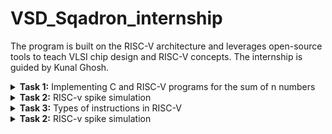 # VSD_Sqadron_internship
The program is built on the RISC-V architecture and leverages open-source tools to teach VLSI chip design and RISC-V concepts. The internship is guided by Kunal Ghosh.

<details> 
<summary><b>Task 1:</b> Implementing C and RISC-V programs for the sum of n numbers</summary> 
<br>
  
C Implementation
  
Step 1: Install the Leafpad editor.

Run the following command to install Leafpad:
```
sudo apt install leafpad

```
Step 2: Write a C program to calculate the sum of numbers from 1 to n and save it as sum1ton.c.


![sum1ton](https://github.com/user-attachments/assets/caa1a9c8-47b8-4a39-a63b-9856688f4030)

After compiling and running the program using the commands:
```
gcc sum1ton.c
./a.out
```
The output of the C code will be the sum of numbers from 1 to n, based on the value of n provided in the program or entered during execution. For example:

![output sum1ton](https://github.com/user-attachments/assets/db5285ce-fd32-482c-af8e-c38acb9d30af)

RISC-V implementation 
------------------------------------------

You can view the sum program written in RISC-V assembly using the following command:
```
cat sum1ton.c
```
This command displays the content of the "sum1ton.s" file, which contains the RISC-V assembly code for calculating the sum of numbers from 1 to n.
The terminal output of the above the commad :

![out2ter](https://github.com/user-attachments/assets/092f17d4-e9bb-4aff-a4c4-007c34175521)


To compile the RISC-V assembly code, use the following command:
```
riscv64-unknown-elf-gcc -O1 -mabi=lp64 -march=rv64i -o sum1ton.o sum1ton.c
```
![o3](https://github.com/user-attachments/assets/5082ad98-3b87-4bfb-a67b-7d8829a09414)

This generates an executable file named sum1ton from the assembly code.

Now the file has been saved "sum1ton.o"
In the new tab we need to give the command ``` riscv64-unknown-elf-objdump -d sum1ton.o | less ```

The assembly language code for ```O1``` (optimized code with optimization level 1) can be viewed after running the command:

![o4](https://github.com/user-attachments/assets/3486c762-b7cd-4075-bb03-a86cc3493104)

This displays the disassembled machine code for the compiled sum1ton.o file.
The output includes the RISC-V assembly instructions generated with optimization level O1, showing the efficient instructions used for the sum computation.

Here if we calculate the number of instructions, we get the total instructions as 11.
It is calculated as 
``` 
101b0 - 10184 = 2c
2c/4 = b  => 11
```
similarly, for ``` Ofast ``` command

The input is:

![o5](https://github.com/user-attachments/assets/e5f4ddfd-36df-40c8-8271-18431cadf94d)

The output of the ``` Ofast ``` command is :

![06](https://github.com/user-attachments/assets/4f8b3ca2-fd88-4dda-a896-6485e142ca08)

If we count the number of instructions again, we find a total of 11 instructions. The calculation is as follows: 
``` 
100dc - 100b0 = 2c
2c/4 = b  => 11
```



</details>
<details>
<summary><b>Task 2:</b> RISC-v spike simulation</summary> 

## About Spike
Spike is the official RISC-V ISA (Instruction Set Architecture) simulator and a reference implementation for RISC-V processors. It is an open-source, cycle-accurate simulator that models the execution of RISC-V instructions on a virtual machine. 

Spike is primarily used for:

- **Testing and Validation**: It helps test and validate RISC-V hardware implementations without the need for actual hardware.
- **Debugging**: Provides a platform for debugging and troubleshooting RISC-V programs.
- **Software Development**: Developers can use Spike to run and debug RISC-V programs in a simulated environment.

Spike simulates various aspects of a RISC-V processor, including:

- Different privilege levels (user, supervisor, and machine modes)
- Memory access and control flow
- Supports various RISC-V extensions, offering flexibility for different system configurations.

By providing an accurate simulation of RISC-V behavior, Spike serves as a valuable tool for both hardware and software development in the RISC-V ecosystem.

## Verififing outputs of gcc and spike
use the command `spike pk sum1ton.o` give the output of the C code.

![gcc spike_out](https://github.com/user-attachments/assets/c8f15105-a875-45de-9cc7-dcd40820a1ab)
from the above image we can verify that the outputs are indeed same.

## Steps to debug Assembly Language Program

1. Open a new terminal tab.
2. Run the following command to disassemble the object file and view the assembly language representation:
   ```riscv64-unknown-elf-objdump -d sum1ton.o | less```
3. Find the starting memory adress of main. in this case it is ```100b0```.

 ![scr2 1](https://github.com/user-attachments/assets/21786efd-16a6-4c1c-ae4a-9d09b6e811d9)
4. Use spike ```spike -d pk sum1ton.o```, to start debug mode.
5. Enter ```until pc 0 100b0```. The command `until PC 0 100b0` in Spike is used to **pause program execution** until the **program counter (PC)** reaches the memory address **0x100b0**.

### Explanation:
- **until**: This is a debugging command to set a condition for execution.
- **PC**: Refers to the **program counter**, which holds the address of the next instruction to be executed.
- **0 100b0**: Specifies the range for the PC. The program will continue executing until the PC reaches or exceeds **0x100b0**.

This command is useful to stop the execution at a specific point in the program, allowing you to inspect or debug before that address is reached.

6. Enter ``` reg 0 a0```. The command `reg 0 a0` in Spike is used to **display the value** of the **a0** register (RISC-V register) at the current point in the program's execution. 

- **reg**: Command to inspect register values.
- **0**: Refers to the register number or index (for display purposes).
- **a2**: The name of the register you want to check.

This allows you to view the contents of the **a0** register during debugging.

![scr2 2](https://github.com/user-attachments/assets/cb6d37a8-8281-4f04-9e93-442ce88dfdf7)

## Application: 7-Segment Display Decoder

The application is designed to convert a decimal number (0-9) into its corresponding 7-segment display pattern. This can be used in embedded systems or digital circuits that drive a 7-segment display to visually show numerical values.

### Algorithm:
1. **Input**: A number between 0 and 9.
2. **Array Representation**: Store 7-segment patterns for each digit (0-9) in an array.
3. **Check Validity**: Ensure the input is between 0 and 9.
4. **Display Output**: If the input is valid, print the corresponding 7-segment pattern. Otherwise, print an error message.

### Code:

```c
#include <stdio.h>

int main() {
    int binary = 5; // Example input (change this to test other numbers)

    // Array representing 7-segment patterns for numbers 0-9
    const char* segments[] = {
        "1110111", // 0
        "0010010", // 1
        "1011101", // 2
        "1011011", // 3
        "0111010", // 4
        "1101011", // 5
        "1101111", // 6
        "1010010", // 7
        "1111111", // 8
        "1111011"  // 9
    };

    if (binary >= 0 && binary <= 9) {
        printf("Input: %d -> 7-segment: %s (a-g segments)\n", binary, segments[binary]);
    } else {
        printf("Invalid input. Please enter a number between 0 and 9.\n");
    }

    return 0;
}
```
On compiling the code, we have the output using gcc/spike as,
![scr2 4](https://github.com/user-attachments/assets/c5e4f80e-cca6-4f0d-85d5-1652c9baec37)

the assembly code is,
![scr2 5 (2)](https://github.com/user-attachments/assets/c4983500-1802-4567-b564-8cec1727eff9)

debugger:
![scr2 6](https://github.com/user-attachments/assets/d2963ed7-22bd-49cf-8ea2-ad41d7520918)

## Functionality
### Registers:
1. **`sp` (Stack Pointer)**: Points to the top of the stack. It is used to manage function calls, local variables, and saving/restoring register states.
2. **`ra` (Return Address)**: Holds the return address for function calls (i.e., the address to return to after a function is completed).
3. **`a0`-`a7` (Argument Registers)**: Used for passing arguments to functions. `a0` holds the first argument, `a1` holds the second, and so on.
4. **`a2`**: This register is used to hold arguments (in this case, it is loaded with the value `0x21` and then incremented).
5. **`li`**: The `li` instruction is used to load an immediate value into a register.
6. **`lui`**: The `lui` instruction loads an immediate value into the upper 20 bits of a register.
7. **`jal`**: The `jal` (Jump and Link) instruction is used to perform a function call. It jumps to the address provided and saves the return address in `ra`.

### Program Explanation:

1. **`addi sp, sp, -16` (Instruction at `10184`)**:  
   - Decreases the stack pointer (`sp`) by 16, creating space for saving registers.
   
2. **`sd ra, 8(sp)` (Instruction at `10188`)**:  
   - Saves the return address (`ra`) at an offset of 8 from the current stack pointer (`sp`).

3. **`lui a2, 0x21` (Instruction at `1018c`)**:  
   - Loads the upper 20 bits of register `a2` with `0x21` (the value `0x21000`).

4. **`addi a2, a2, 384` (Instruction at `10190`)**:  
   - Adds 384 to register `a2`, making `a2` hold the value `0x21000 + 384 = 0x21180`.

5. **`li a1, 5` (Instruction at `10194`)**:  
   - Loads the immediate value `5` into register `a1`.

6. **`lui a0, 0x21` (Instruction at `10198`)**:  
   - Loads the upper 20 bits of register `a0` with `0x21` (the value `0x21000`).

7. **`addi a0, a0, 392` (Instruction at `1019c`)**:  
   - Adds 392 to register `a0`, making `a0` hold the value `0x21000 + 392 = 0x21188`.

8. **`jal ra, 1040c <printf>` (Instruction at `101a0`)**:  
   - Jumps to the `printf` function located at address `0x1040c` (a call to the `printf` function), saving the return address in the `ra` register.

9. **`li a0, 0` (Instruction at `101a4`)**:  
   - Loads the value `0` into register `a0`.

10. **`ld ra, 8(sp)` (Instruction at `101a8`)**:  
    - Loads the return address (`ra`) from the stack (offset 8 from `sp`) back into the `ra` register.

11. **`addi sp, sp, 16` (Instruction at `101ac`)**:  
    - Increases the stack pointer (`sp`) by 16, cleaning up the space previously allocated.

12. **`ret` (Instruction at `101b0`)**:  
    - Returns from the function by jumping to the address stored in `ra`.

</details>
<details>
<summary><b>Task 3:</b> Types of instructions in RISC-V</summary> 

## Introduction  

- **RISC-V Base ISA Instruction Formats**  
  - The base RV32I ISA includes four core instruction formats: **R**, **I**, **S**, and **U**.  
  - All instructions are fixed at **32 bits** in length.  
  - Instructions must be **aligned on a four-byte boundary** in memory (`IALIGN=32`).  

- **Instruction Alignment**  
  - Misaligned instructions trigger an **instruction-address-misaligned exception** during taken branches or jumps.  
  - Exceptions are reported on the misaligned branch/jump instruction, not the target instruction.  
  - When extensions with 16-bit instruction lengths are added, alignment relaxes to a **two-byte boundary** (`IALIGN=16`).  

- **Handling Reserved Instructions**  
  - Behavior for decoding reserved instructions is **unspecified**.  
  - Platforms may:  
    - Raise an **illegal-instruction exception** for reserved standard opcodes.  
    - Permit non-conforming extensions using reserved opcode spaces.  

- **Register and Immediate Design**  
  - Source (`rs1` and `rs2`) and destination (`rd`) registers are **uniformly positioned** across all formats to simplify decoding.  
  - Immediates:  
    - Are **sign-extended** for simplicity and efficiency.  
    - Positioned to minimize hardware complexity, with the sign bit always at **bit 31**.  
    - Include a 12-bit immediate field for regular instructions and a 20-bit field for **load-upper-immediate** (LUI) instructions.  

- **Design Principles**  
  - Register specifiers are consistent across formats to reduce critical path delays.  
  - Immediate bits are optimized for hardware simplicity, even if they require cross-format rearrangement.  
  - The design prioritizes simplicity and hardware efficiency over including features like zero-extension for certain immediates.  

## Types of instructions in RISC-V
![image](https://github.com/user-attachments/assets/86c9a01e-32e3-4cc5-ad86-df57d8840e7d)

The image illustrates the following RISC-V instruction formats:  
- **R-Type**: Used for register-to-register operations.  
- **I-Type**: Used for immediate-based instructions, including loads.  
- **S-Type**: Used for store instructions.  
- **B-Type**: Used for conditional branch instructions.  
- **U-Type**: Used for upper immediate instructions like LUI.  
- **J-Type**: Used for jump instructions like JAL.  
## R-Type  

The **R-Type** format is used for register-to-register operations, such as arithmetic, logical, and shift instructions. Its structure is detailed below:  
![image](https://github.com/user-attachments/assets/a617b8f1-7bd0-4ddf-bada-4d3b9a07b08b)

- **[31:25] (funct7)**:  
  - A 7-bit field providing additional instruction-specific information.  
  - Differentiates variations of operations within the same category (e.g., `ADD` vs. `SUB`, which share the same `opcode` and `funct3` but differ in `funct7`).  
  - Common examples:  
    - `0000000` for `ADD` and `SLL`.  
    - `0100000` for `SUB` and other reverse operations.  

- **[24:20] (rs2)**:  
  - Specifies the second source register (5 bits).  
  - Used in operations requiring two input registers, such as `ADD`, `SUB`, or logical AND/OR.  

- **[19:15] (rs1)**:  
  - Specifies the first source register (5 bits).  
  - Works with `rs2` to provide inputs for the operation.  

- **[14:12] (funct3)**:  
  - A 3-bit field specifying the operation category.  
  - Works alongside `opcode` and `funct7` to identify the exact instruction.  
  - Examples:  
    - `000` for addition (`ADD`) or subtraction (`SUB`).  
    - `111` for bitwise AND.  
    - `100` for bitwise XOR.  
  - Encodes operation variants, especially when multiple operations share the same `opcode`.  

- **[11:7] (rd)**:  
  - Specifies the destination register (5 bits).  
  - The result of the operation is stored in this register.  

- **[6:0] (opcode)**:  
  - A 7-bit field identifying the broad instruction type.  
  - Indicates that the instruction uses the R-Type format.  
  - Examples:  
    - `0110011` for most register-based arithmetic and logical operations.  
  - Combined with `funct3` and `funct7` to uniquely identify the instruction.

### I-Type

The **I-Type** format is used for instructions that involve immediate values, such as loads, arithmetic operations with immediates, and system calls. Its structure is detailed below:  
![image](https://github.com/user-attachments/assets/7552d082-3ad9-4a79-8442-4aa32956bfe7)

- **[31:20] (imm[11:0])**:  
  - A 12-bit field that contains the immediate value.  
  - The value is sign-extended to fit the operation's requirements.  
  - Commonly used as:  
    - A direct operand in arithmetic instructions (e.g., `ADDI`, `SLTI`).  
    - An offset in memory access instructions (e.g., `LW`, `LH`).  

- **[19:15] (rs1)**:  
  - Specifies the source register (5 bits).  
  - Provides the base register in memory load instructions or the operand in immediate arithmetic instructions.  

- **[14:12] (funct3)**:  
  - A 3-bit field specifying the operation category.  
  - Works alongside `opcode` to identify the exact instruction.  
  - Examples:  
    - `000` for `ADDI` (add immediate).  
    - `010` for `SLTI` (set less than immediate).  
    - `011` for `SLTIU` (set less than immediate unsigned).  
    - `100` for bitwise XOR immediate (`XORI`).  
  - Encodes operation variants within the same instruction class.  

- **[11:7] (rd)**:  
  - Specifies the destination register (5 bits).  
  - The result of the operation or the loaded value is stored in this register.  

- **[6:0] (opcode)**:  
  - A 7-bit field identifying the instruction type.  
  - Indicates that the instruction uses the I-Type format.  
  - Examples:  
    - `0010011` for arithmetic operations with immediates.  
    - `0000011` for memory load instructions.  
    - `1110011` for system calls (e.g., `ECALL`).  
  - Combined with `funct3` to specify the instruction’s behavior.  

### Summary of Fields in I-Type Format:  
- **`opcode`**: Defines the instruction type and category (e.g., load, immediate arithmetic, or system calls).  
- **`funct3`**: Specifies the sub-operation (e.g., `ADDI`, `SLTI`).  
- **Immediate (`imm[11:0]`)**: Encodes an offset or operand directly in the instruction.

### S-Type Format  

The **S-Type** format is used for **store instructions**, where data from a source register is written to a memory location. Its structure is detailed below:  
![image](https://github.com/user-attachments/assets/92e1e7ef-0047-4ee9-81d0-c3f563769207)

- **[31:25] (imm[11:5])**:  
  - The upper 7 bits of the immediate value.  
  - Combined with `imm[4:0]` (from bits [11:7]) to form the full 12-bit immediate.  
  - Used as an offset in memory addressing.  

- **[24:20] (rs2)**:  
  - Specifies the second source register (5 bits).  
  - Contains the value to be stored in memory at the computed address.  

- **[19:15] (rs1)**:  
  - Specifies the first source register (5 bits).  
  - Provides the base address for the memory operation.  

- **[14:12] (funct3)**:  
  - A 3-bit field defining the operation category.  
  - Specifies the type of store instruction.  
  - Examples:  
    - `000` for `SB` (store byte).  
    - `001` for `SH` (store halfword).  
    - `010` for `SW` (store word).  

- **[11:7] (imm[4:0])**:  
  - The lower 5 bits of the immediate value.  
  - Combined with `imm[11:5]` to form the full 12-bit immediate.  

- **[6:0] (opcode)**:  
  - A 7-bit field identifying the instruction type.  
  - Indicates that the instruction is of the S-Type format.  
  - Example:  
    - `0100011` for store instructions (`SB`, `SH`, `SW`).  
  - Works with `funct3` to determine the specific instruction.  
### B-Type Format  

The **B-Type** format is used for **branch instructions**, which control the program's flow based on conditional evaluations. Its structure is detailed below:  
![image](https://github.com/user-attachments/assets/c245626c-38dc-41ea-93d7-c165ba0080db)

- **[31] (imm[12])**:  
  - The most significant bit of the immediate value.  
  - Used for sign-extension to compute the target branch address.  

- **[30:25] (imm[10:5])**:  
  - Part of the 12-bit immediate value.  
  - Combined with other immediate bits to determine the branch offset.  

- **[24:20] (rs2)**:  
  - Specifies the second source register (5 bits).  
  - Provides the second operand for the branch condition.  

- **[19:15] (rs1)**:  
  - Specifies the first source register (5 bits).  
  - Provides the first operand for the branch condition.  

- **[14:12] (funct3)**:  
  - A 3-bit field specifying the branch condition.  
  - Examples:  
    - `000` for `BEQ` (branch if equal).  
    - `001` for `BNE` (branch if not equal).  
    - `100` for `BLT` (branch if less than).  
    - `101` for `BGE` (branch if greater than or equal).  

- **[11] (imm[11])**:  
  - A bit from the immediate value, used in computing the branch target address.  

- **[10:1] (imm[4:1])**:  
  - Part of the immediate value, forming the middle portion of the branch offset.  

- **[6:0] (opcode)**:  
  - A 7-bit field identifying the instruction type.  
  - Indicates that the instruction is of the B-Type format.  
  - Example:  
    - `1100011` for all branch instructions (`BEQ`, `BNE`, `BLT`, etc.).  

#### Immediate Field Combination  
The immediate field in B-Type instructions is assembled as follows:  
- Concatenate `imm[12]`, `imm[10:5]`, `imm[4:1]`, and `imm[11]`.  
- The full immediate is then left-shifted by 1 to compute the branch offset (since branch targets must align with 2-byte boundaries).

### U-Type

The **U-Type** format is used for instructions that require a large immediate value, typically for constructing addresses or performing arithmetic operations on upper bits. Its structure is detailed below:
![image](https://github.com/user-attachments/assets/8647a772-3078-44f3-9693-4e6d0780440b)

- **[31:12] (imm[31:12])**:  
  - A 20-bit immediate value.  
  - Stored in the upper 20 bits of the destination register.  
  - The lower 12 bits of the destination register are filled with zeros.  
  - Commonly used for:  
    - Loading upper 20 bits into a register (`LUI`).  
    - Adjusting addresses or constants (`AUIPC`).

- **[11:7] (rd)**:  
  - Specifies the destination register (5 bits).  
  - The result of the instruction is stored in this register.  

- **[6:0] (opcode)**:  
  - A 7-bit field identifying the instruction type.  
  - Examples:  
    - `0110111` for `LUI` (Load Upper Immediate).  
    - `0010111` for `AUIPC` (Add Upper Immediate to PC).  
  - Combined with the `imm[31:12]` field to determine the operation.

### J-Type


The **J-Type** format is used for **jump instructions**, specifically for transferring program control to a specified target address with a 20-bit immediate offset. It supports unconditional jumps while optionally storing the return address in a register. Its structure is detailed below:  
![image](https://github.com/user-attachments/assets/02d89bd7-430b-40e3-b9f5-af9a0618dc17)

- **[31] (imm[20])**:  
  - The most significant bit of the 20-bit immediate value.  
  - Used for sign-extension when calculating the jump target address.  

- **[30:21] (imm[10:1])**:  
  - Part of the immediate value, forming the middle portion of the jump offset.  

- **[20] (imm[11])**:  
  - A bit of the immediate value, included in the target offset calculation.  

- **[19:12] (imm[19:12])**:  
  - The upper 8 bits of the immediate value, contributing to the jump offset.  

- **[11:7] (rd)**:  
  - Specifies the destination register (5 bits).  
  - Stores the return address (the address of the next instruction) when the jump is executed.  
  - If `rd` is set to `x0`, no return address is stored.  

- **[6:0] (opcode)**:  
  - A 7-bit field identifying the instruction type.  
  - Example:  
    - `1101111` for `JAL` (Jump and Link).  

#### Immediate Field Combination  
The 20-bit immediate offset is constructed as follows:  
1. Concatenate `imm[20]`, `imm[10:1]`, `imm[11]`, and `imm[19:12]`.  
2. Left-shift the immediate by 1 bit (to align with 2-byte instruction boundaries).  
3. Add the offset to the program counter (PC) to compute the jump target address.

## Identifing instructions from the application code (7seg-decoder.c)
![scr2 5 (2)](https://github.com/user-attachments/assets/31c3ee0c-bb75-4e2e-ba9d-92fee4b03754)
 
---

### 1. **`addi sp, sp, -16`**
*Add Immediate:* Adds an immediate value to a source register and stores the result in the destination register. 
- **Format:** I-type
- **Opcode:** `0010011` (7 bits)  
- **Immediate:** `-16` (`1111111111110000` in two's complement, 12 bits)  
- **Destination Register (rd):** `sp` (x2, 5 bits)  
- **Source Register (rs1):** `sp` (x2, 5 bits)  
- **Function (funct3):** `000` (3 bits)  

#### Breakdown:  
- Immediate: `1111111111110000` split into imm[11:0] = `1111111111110000`  
- rd (sp = x2): `00010`  
- rs1 (sp = x2): `00010`  
- funct3: `000`  
- Opcode: `0010011`  

#### Binary Representation:  
`1111111111110000 00010 000 00010 0010011`  

---

### 2. **`sd ra, 8(sp)`**
*Store Doubleword:* Stores a 64-bit value from a source register into memory. 
**Format:** S-type
- **Opcode:** `0100011` (7 bits)  
- **Immediate:** `8` (`0000000001000`, 12 bits split into imm[11:5] and imm[4:0])  
- **Source Register (rs2):** `ra` (x1, 5 bits)  
- **Base Register (rs1):** `sp` (x2, 5 bits)  
- **Function (funct3):** `011` (3 bits)  

#### Breakdown:  
- imm[11:5]: `0000000`  
- rs2 (ra = x1): `00001`  
- rs1 (sp = x2): `00010`  
- funct3: `011`  
- imm[4:0]: `01000`  
- Opcode: `0100011`  

#### Binary Representation:  
`0000000 00001 00010 011 01000 0100011`  

---

### 3. **`auipc a1, 1952`**
*Add Upper Immediate to PC:* Adds an upper 20-bit immediate to the PC and stores it in the destination register.  
**Format:** U-type
- **Opcode:** `0010111` (7 bits)  
- **Immediate:** `1952` (`000000011110` shifted left by 12 bits, 20 bits total)  
- **Destination Register (rd):** `a1` (x11, 5 bits)  

#### Breakdown:  
- imm[31:12]: `0000000000000111`  
- rd (a1 = x11): `01011`  
- Opcode: `0010111`  

#### Binary Representation:  
`0000000000000111 01011 0010111`  

---

### 4. **`jal ra, 1040c`**
*Jump and Link:* Saves the address of the next instruction in a register and jumps to a target address.  
- **Format:** J-type
- **Opcode:** `1101111` (7 bits)  
- **Immediate:** `1040c` (`0000010000001100`, split into parts)  
- **Destination Register (rd):** `ra` (x1, 5 bits)  

#### Breakdown:  
- imm[20]: `0`  
- imm[10:1]: `0000001100`  
- imm[11]: `0`  
- imm[19:12]: `00000100`  
- rd (ra = x1): `00001`  
- Opcode: `1101111`  

#### Binary Representation:  
`00000100 0000001100 0 00001 1101111`  

---

### 5. **`mv a1, a0`** *(Pseudo-instruction for `addi`)*
- **Format:** Same as `addi`, with `a1 = a0 + 0`. (I-type)  

#### Breakdown: 
- Immediate: `0`  
- rd (a1 = x11): `01011`  
- rs1 (a0 = x10): `01010`  
- funct3: `000`  
- Opcode: `0010011`  

#### Binary Representation:  
`000000000000 01010 000 01011 0010011`  

---

### 6. **`li a0, 33`** *(Pseudo-instruction for `addi`)*
- **Format:** Same as `addi`, with `a0 = 33`. (I-type) 

#### Breakdown:  
- Immediate: `33` (`000000100001`)  
- rd (a0 = x10): `01010`  
- rs1 (x0): `00000`  
- funct3: `000`  
- Opcode: `0010011`  

#### Binary Representation:  
`000000100001 00000 000 01010 0010011`  

---

### 7. **`ret`** *(Pseudo-instruction for `jalr`)*
- **Format:** Same as `jalr` with `rs1 = ra` and `imm = 0`. (I-type) 

#### Breakdown:  
- rd: `00000` (x0)  
- rs1: `00001` (ra)  
- funct3: `000`  
- imm: `0`  
- Opcode: `1100111`  

#### Binary Representation:  
`000000000000 00001 000 00000 1100111`  

---

### 8. **`ld a5, 8(a0)`**
*Load Doubleword:* Loads a 64-bit value from memory into a register.
- **Format:** J-type
- **Opcode:** `0000011` (7 bits)  
- **Immediate:** `8` (`0000000001000`, 12 bits split into imm[11:0])  
- **Destination Register (rd):** `a5` (x15, 5 bits)  
- **Base Register (rs1):** `a0` (x10, 5 bits)  
- **Function (funct3):** `011` (3 bits)  

#### Breakdown:  
- imm[11:0]: `000000001000`  
- rd (a5 = x15): `01111`  
- rs1 (a0 = x10): `01010`  
- funct3: `011`  
- Opcode: `0000011`  

#### Binary Representation:  
`000000001000 01010 011 01111 0000011`  

---

### 9. **`beqz a5, 1ff4`**
*Branch if Equal to Zero (Pseudo-instruction for `beq`):* Branches if a register equals zero. 
- **Format:** B-type
- **Opcode:** `1100011` (7 bits)  
- **Immediate:** `1ff4` (`0001111111110100`, split into imm[12|10:5|4:1|11] order)  
- **Source Register 1 (rs1):** `a5` (x15, 5 bits)  
- **Source Register 2 (rs2):** `x0` (always zero, 5 bits)  
- **Function (funct3):** `000` (3 bits)  

#### Breakdown:  
- imm[12]: `0`  
- imm[10:5]: `011111`  
- rs1 (a5 = x15): `01111`  
- rs2 (x0): `00000`  
- funct3: `000`  
- imm[4:1]: `1010`  
- imm[11]: `1`  
- Opcode: `1100011`  

#### Binary Representation:  
`0 011111 01111 00000 000 1010 1 1100011`  

---

### 10. **`lui gp, 1952`**
*Load Upper Immediate:* Loads a 20-bit immediate value into the upper 20 bits of a register.  
- **Format:** R-type
- **Opcode:** `0110111` (7 bits)  
- **Immediate:** `1952` (`000000011110` shifted left by 12 bits, 20 bits total)  
- **Destination Register (rd):** `gp` (x3, 5 bits)  

#### Breakdown:  
- imm[31:12]: `000000011110`  
- rd (gp = x3): `00011`  
- Opcode: `0110111`  

#### Binary Representation:  
`000000011110 00011 0110111`  

---

### 11. **`add a0, a0, a5`**
*Add:* Adds two registers and stores the result in the destination register.  
- **Format:** R-type
- **Opcode:** `0110011` (7 bits)  
- **Destination Register (rd):** `a0` (x10, 5 bits)  
- **Source Register 1 (rs1):** `a0` (x10, 5 bits)  
- **Source Register 2 (rs2):** `a5` (x15, 5 bits)  
- **Function (funct3):** `000` (3 bits)  
- **Function (funct7):** `0000000` (7 bits)  

#### Breakdown:  
- funct7: `0000000`  
- rs2 (a5 = x15): `01111`  
- rs1 (a0 = x10): `01010`  
- funct3: `000`  
- rd (a0 = x10): `01010`  
- Opcode: `0110011`  

#### Binary Representation:  
`0000000 01111 01010 000 01010 0110011`  

---

### 12. **`jalr zero, 0(ra)`**
*Jump and Link Register:* Saves the address of the next instruction into the destination register and jumps to the target address. 
- **Format:** I-type
- **Opcode:** `1100111` (7 bits)  
- **Immediate:** `0` (`000000000000`, 12 bits)  
- **Destination Register (rd):** `zero` (x0, 5 bits)  
- **Base Register (rs1):** `ra` (x1, 5 bits)  
- **Function (funct3):** `000` (3 bits)  

#### Breakdown:  
- imm[11:0]: `000000000000`  
- rd (zero = x0): `00000`  
- rs1 (ra = x1): `00001`  
- funct3: `000`  
- Opcode: `1100111`  

#### Binary Representation:  
`000000000000 00001 000 00000 1100111`  

---

### 13. **`jal zero, 12dfc`**
*Jump and Link:* Similar to `jalr`, except the immediate is used as a direct offset.  
- **Format:** j-type
- **Opcode:** `1101111` (7 bits)  
- **Immediate:** `12dfc` (split across imm[20|10:1|11|19:12]).  

#### Breakdown:  
- imm[20]: `0`  
- imm[10:1]: `1011111100`  
- imm[11]: `1`  
- imm[19:12]: `00010010`  
- rd (zero = x0): `00000`  
- Opcode: `1101111`  

#### Binary Representation:  
`00010010 1011111100 1 00000 1101111`  

---

### 14. **`call_exitprocs`** *(Pseudo-instruction calling another function)*  
This pseudo-instruction expands into `jal` with a target offset. 
- **Format:** j-type
- **Opcode:** `1101111`  
- Immediate and target would be calculated based on the address of `exitprocs`.  

---

### 15. **`li t0, 1`** *(Pseudo-instruction for `addi`)*
- **Format:** Same as `addi`, with `t0 = 1`. (I-type) 

#### Breakdown:  
- Immediate: `1` (`000000000001`)  
- rd (t0 = x5): `00101`  
- rs1 (x0): `00000`  
- funct3: `000`  
- Opcode: `0010011`  

#### Binary Representation:  
`000000000001 00000 000 00101 0010011`  

---

</details>
<details>
<summary><b>Task 2:</b> RISC-v spike simulation</summary> 

### Installing Icarus Verilog and GTKWave

#### **Step-by-Step Procedure**

1. **Update the package manager**:  
   ```bash
   sudo apt update
   ```

2. **Install Icarus Verilog**:  
   Icarus Verilog is a Verilog simulation and synthesis tool used for verifying Verilog designs.  
   ```bash
   sudo apt install iverilog
   ```

3. **Verify Icarus Verilog Installation**:  
   Check the version to confirm successful installation.  
   ```bash
   iverilog -v
   ```

4. **Install GTKWave**:  
   GTKWave is a waveform viewer for analyzing simulation outputs generated by tools like Icarus Verilog.  
   ```bash
   sudo apt install gtkwave
   ```

5. **Verify GTKWave Installation**:  
   Launch GTKWave to confirm it is installed.  
   ```bash
   gtkwave
   ```

#### **Brief Descriptions**

- **Icarus Verilog**:  
  A widely used open-source tool for simulating Verilog HDL. It supports Verilog-2005 and is commonly used for functional verification in digital design projects.  

- **GTKWave**:  
  A graphical tool for viewing simulation waveforms (e.g., `.vcd` files) generated by HDL simulators. It is instrumental in debugging and analyzing digital designs.

### Reference Repository 
  The Verilog codes used for simulation are sourced from the [iiitb_rv32i GitHub repository](https://github.com/vinayrayapati/rv32i/).

### Creating the Functional Simulation Block

Follow these steps to set up the directory and create the required files:

1. **Create a Directory**:  
   Use the `mkdir` command to create a new directory named `raj9`.  
   ```bash
   mkdir raj9
   ```

2. **Navigate to the Directory**:  
   Change into the newly created directory.  
   ```bash
   cd raj9
   ```

3. **Create Verilog Files**:  
   Use the `touch` command to create two files: `ex.v` (for the Verilog code) and `ex_tb.v` (for the testbench).  
   ```bash
   touch ex.v ex_tb.v
   ```
 

### Steps to Add the Code

1. **Open `ex.v` for Editing**:  
   Use any text editor like `nano`, `vim`, or `gedit`.  
   ```bash
   nano ex.v
   ```  

2. **Paste the Module Code**:  
   Copy and paste the following code into `ex.v`:
   ```verilog
   module iiitb_rv32i(clk,RN,NPC,WB_OUT);
   input clk;
   input RN;
   integer k;
   wire  EX_MEM_COND ;

   reg 
   BR_EN;

   // I_FETCH STAGE
   reg[31:0] 
   IF_ID_IR,
   IF_ID_NPC;                                
   ...
   (Rest of the module code as provided)
   ...
   endmodule
   ```  

3. **Save and Exit**:  
   In `nano`, press `Ctrl+O` to save and `Ctrl+X` to exit.  

4. **Open `ex_tb.v` for Editing**:  
   ```bash
   nano ex_tb.v
   ```  

5. **Paste the Testbench Code**:  
   Copy and paste the following code into `ex_tb.v`:  
   ```verilog
   module iiitb_rv32i_tb;

   reg clk,RN;
   wire [31:0]WB_OUT,NPC;

   iiitb_rv32i rv32(clk,RN,NPC,WB_OUT);

   always #3 clk=!clk;

   initial begin 
   RN  = 1'b1;
   clk = 1'b1;

   $dumpfile ("iiitb_rv32i.vcd"); // by default VCD
   $dumpvars (0, iiitb_rv32i_tb);
     
     #5 RN = 1'b0;
     
     #300 $finish;

   end
   endmodule
   ```  

6. **Save and Exit**:  
   Use `Ctrl+O` to save and `Ctrl+X` to exit in `nano`.  

This section will integrate the commands for running and simulating your Verilog project using `iverilog` and GTKWave.

---

### **Functional Simulation and Waveform Analysis**

1. **Compile the Verilog Files**:  
   Use the `iverilog` tool to compile the Verilog source file (`ex.v`) and its testbench (`ex_tb.v`) into an executable file named `iiitb_rv32i`.  
   ```bash
   iverilog -o iiitb_rv32i ex.v ex_tb.v
   ```

2. **Run the Simulation**:  
   Execute the compiled file to generate the Value Change Dump (VCD) file for waveform analysis.  
   ```bash
   ./iiitb_rv32i
   ```

3. **View the Waveform**:  
   Open the generated `iiitb_rv32i.vcd` file in GTKWave to analyze the simulation results.  
   ```bash
   gtkwave iiitb_rv32i.vcd
   ```
![gtk](https://github.com/user-attachments/assets/40b932a1-6727-4f8c-abb7-46a54824854e)

### Explanation of Hardcoded vs. Actual RISC-V ISA Instructions

#### 1. **Hardcoded Instructions**
- **Definition**: In the provided Verilog file, the instructions are **hardcoded**, meaning their binary representation (32-bit instruction format) does not follow the standard RISC-V ISA specifications. Instead, the designer used their own patterns to encode operations.
- **Example**:
  - **Hardcoded ADD Instruction**: `MEM[0] <= 32'h02208300;`  
    Here, `02208300` is the 32-bit encoding of the `ADD` instruction, but it does not match the standard RISC-V instruction format.

#### 2. **Actual RISC-V ISA Instructions**
- **Definition**: The RISC-V ISA uses a well-defined instruction format with standard opcodes, funct3, funct7 fields, and specific bit placements for operands and immediate values. These instructions are decoded in hardware to perform specific operations.
- **Example**:
  - **Standard ADD Instruction**:  
    Format: `opcode[6:0] | rd[11:7] | funct3[14:12] | rs1[19:15] | rs2[24:20] | funct7[31:25]`  
    Binary Encoding: `0000000 00010 00001 000 00110 0110011`  
    Hexadecimal: `0x00208033`

---

### Differences Between Hardcoded and Actual RISC-V ISA


| **Instruction** | **Description**              | **Actual Encoding** (Hard-coded) | **Standard Encoding** (RISC-V ISA) |
|------------------|------------------------------|-----------------------------------|-------------------------------------|
| `add r6,r1,r2`   | Addition of `r1` and `r2`   | `0x02208300`                      | `0x00008033`                        |
| `sub r7,r1,r2`   | Subtraction of `r1` and `r2`| `0x02209380`                      | `0x40008033`                        |
| `and r8,r1,r3`   | Bitwise AND of `r1` and `r3`| `0x0230A400`                      | `0x00708133`                        |
| `or r9,r2,r5`    | Bitwise OR of `r2` and `r5` | `0x02513480`                      | `0x00514133`                        |
| `xor r10,r1,r4`  | Bitwise XOR of `r1` and `r4`| `0x0240C500`                      | `0x0060C033`                        |
| `slt r11,r2,r4`  | Set Less Than               | `0x02415580`                      | `0x00415033`                        |
| `addi r12,r4,5`  | Add Immediate 5 to `r4`     | `0x00520600`                      | `0x00520213`                        |
| `sw r3,r1,2`     | Store Word                  | `0x00209181`                      | `0x00209023`                        |
| `lw r13,r1,2`    | Load Word                   | `0x00208681`                      | `0x00208283`                        |
| `beq r0,r0,15`   | Branch if Equal             | `0x00F00002`                      | `0x00F00063`                        |
| `add r14,r2,r2`  | Addition of `r2` and `r2`   | `0x00210700`                      | `0x00210133`                        |
| `bne r0,r1,20`   | Branch if Not Equal         | `0x01409002`                      | `0x01409063`                        |
| `sll r15,r1,r2`  | Shift Left Logical          | `0x00208783`                      | `0x00209033`                        |
| `srl r16,r14,r2` | Shift Right Logical         | `0x00271803`                      | `0x00271033`                        |
                                                          
---

### Instruction Encodings

#### Instruction 1: ADD R6, R1, R2  
![WhatsApp Image 2024-12-10 at 16 06 54_21d28469](https://github.com/user-attachments/assets/3786c6f0-49ac-4488-8693-d155a6ab0db2)

- Hardcoded: `MEM[0] <= 32'h02208300;`  
- Standard RISC-V ISA: `0x00208033`  

---

#### Instruction 2: SUB R7, R1, R2  
![WhatsApp Image 2024-12-10 at 16 06 55_c8ca0db7](https://github.com/user-attachments/assets/a648cdd5-f93a-4acb-893e-88eb4f9689d9)

- Hardcoded: `MEM[1] <= 32'h02209380;`  
- Standard RISC-V ISA: `0x40208033`  

---

#### Instruction 3: AND R8, R1, R3  
![WhatsApp Image 2024-12-10 at 16 06 55_826359e7](https://github.com/user-attachments/assets/8c5bf76e-5fc6-4c56-8ce7-474a10dd950c)

- Hardcoded: `MEM[2] <= 32'h0230A400;`  
- Standard RISC-V ISA: `0x0030A033`  

---

#### Instruction 4: OR R9, R2, R5  
![WhatsApp Image 2024-12-10 at 16 06 55_bc0771b1](https://github.com/user-attachments/assets/00dfedea-222a-4613-9a92-e04ae5730269)

- Hardcoded: `MEM[3] <= 32'h02513480;`  
- Standard RISC-V ISA: `0x00512033`  

---

#### Instruction 5: XOR R10, R1, R4  
![WhatsApp Image 2024-12-10 at 16 06 56_815b24a1](https://github.com/user-attachments/assets/ec9cda52-d1d3-4ebd-b71b-894aba795aed)

- Hardcoded: `MEM[4] <= 32'h0240C500;`  
- Standard RISC-V ISA: `0x0040C033`  

---

#### Instruction 6: SLT R11, R2, R4  
![WhatsApp Image 2024-12-10 at 16 06 56_2e8ede74](https://github.com/user-attachments/assets/bc76799b-3bac-4b5a-ac96-fac5cd71407e)
- Hardcoded: `MEM[5] <= 32'h02415580;`  
- Standard RISC-V ISA: `0x00415033`  

---

#### Instruction 7: ADDI R12, R4, 5  
![WhatsApp Image 2024-12-10 at 16 06 57_74ac6199](https://github.com/user-attachments/assets/bd40a68d-d0cc-4cb1-8ddc-81f76b9f8f50)
- Hardcoded: `MEM[6] <= 32'h00520600;`  
- Standard RISC-V ISA: `0x00520013`  



#### Instruction 8: BEQ R0, R0, 15 
![WhatsApp Image 2024-12-10 at 16 25 02_89a3d534](https://github.com/user-attachments/assets/7333670e-d865-480c-8e97-a33668aa098d)

- Hardcoded: `MEM[9] <= 32'h00F00002;`  
- Standard RISC-V ISA: `0x00F00063`  


#### Instruction 9: BNE R0, R1, 20  
![hd 1](https://github.com/user-attachments/assets/3ddd8a39-3d34-478b-a185-1e144e07ae8c)

- Hardcoded: `MEM[27] <= 32'h01409002;`  
- Standard RISC-V ISA: `0x01408063`  


#### Instruction 15: SRL R16, R14, R2  
![hd2 1](https://github.com/user-attachments/assets/796d2b5c-559e-45a1-91cb-6f1f957f732e)

- Hardcoded: `MEM[51] <= 32'h00271803;`  
- Standard RISC-V ISA: `0x00271033`  

---   







